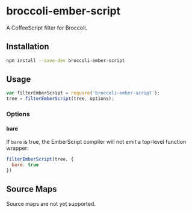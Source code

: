 # broccoli-ember-script

A CoffeeScript filter for Broccoli.

## Installation

```bash
npm install --save-dev broccoli-ember-script
```

## Usage

```js
var filterEmberScript = require('broccoli-ember-script');
tree = filterEmberScript(tree, options);
```

### Options

#### bare

If `bare` is true, the EmberScript compiler will not emit a top-level
function wrapper:

```js
filterEmberScript(tree, {
  bare: true
})
```

## Source Maps

Source maps are not yet supported.
